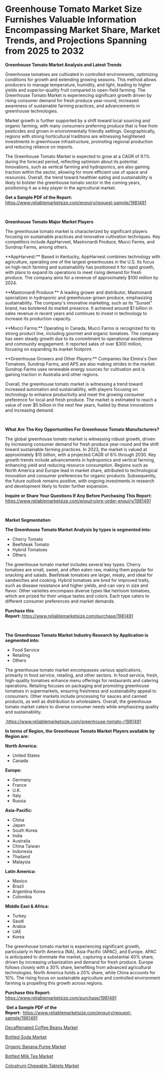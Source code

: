 <p><h1>Greenhouse Tomato Market Size Furnishes Valuable Information Encompassing Market Share, Market Trends, and Projections Spanning from 2025 to 2032</h1></p><p><strong>Greenhouse Tomato Market Analysis and Latest Trends</strong></p>
<p><p>Greenhouse tomatoes are cultivated in controlled environments, optimizing conditions for growth and extending growing seasons. This method allows producers to manage temperature, humidity, and light, leading to higher yields and superior-quality fruit compared to open-field farming. The Greenhouse Tomato Market is experiencing significant growth driven by rising consumer demand for fresh produce year-round, increased awareness of sustainable farming practices, and advancements in greenhouse technologies.</p><p>Market growth is further supported by a shift toward local sourcing and organic farming, with many consumers preferring produce that is free from pesticides and grown in environmentally friendly settings. Geographically, regions with strong horticultural traditions are witnessing heightened investments in greenhouse infrastructure, promoting regional production and reducing reliance on imports.</p><p>The Greenhouse Tomato Market is expected to grow at a CAGR of 9.1% during the forecast period, reflecting optimism about its potential. Innovations, such as vertical farming and hydroponics, are also gaining traction within the sector, allowing for more efficient use of space and resources. Overall, the trend toward healthier eating and sustainability is likely to bolster the greenhouse tomato sector in the coming years, positioning it as a key player in the agricultural market.</p></p>
<p><strong>Get a Sample PDF of the Report:&nbsp;</strong> <a href="https://www.reliablemarketsize.com/enquiry/request-sample/1981491?utm_campaign=1903&utm_medium=2&utm_source=Github&utm_content=ia&utm_term=07042025&utm_id=greenhouse-tomato">https://www.reliablemarketsize.com/enquiry/request-sample/1981491</a></p>
<p>&nbsp;</p>
<p><strong>Greenhouse Tomato Major Market Players</strong></p>
<p><p>The greenhouse tomato market is characterized by significant players focusing on sustainable practices and innovative cultivation techniques. Key competitors include AppHarvest, Mastronardi Produce, Mucci Farms, and Sundrop Farms, among others.</p><p>**AppHarvest:** Based in Kentucky, AppHarvest combines technology with agriculture, operating one of the largest greenhouses in the U.S. Its focus on high-tech farming and sustainability has positioned it for rapid growth, with plans to expand its operations to meet rising demand for fresh produce. The company aims for a revenue of approximately $100 million by 2024.</p><p>**Mastronardi Produce:** A leading grower and distributor, Mastronardi specializes in hydroponic and greenhouse-grown produce, emphasizing sustainability. The company's innovative marketing, such as its “Sunset” brand, has bolstered its market presence. It achieved around $1 billion in sales revenue in recent years and continues to invest in technology to increase its production capacity.</p><p>**Mucci Farms:** Operating in Canada, Mucci Farms is recognized for its strong product line, including gourmet and organic tomatoes. The company has seen steady growth due to its commitment to operational excellence and community engagement. It reported sales of over $300 million, focusing on expanding its market footprint.</p><p>**Greenhouse Growers and Other Players:** Companies like Elmira's Own Tomatoes, Sundrop Farms, and APS are also making strides in the market. Sundrop Farms uses renewable energy sources for cultivation and is gaining traction in Australia and other regions.</p><p>Overall, the greenhouse tomato market is witnessing a trend toward increased automation and sustainability, with players focusing on technology to enhance productivity and meet the growing consumer preference for local and fresh produce. The market is estimated to reach a value of over $5 billion in the next few years, fueled by these innovations and increasing demand.</p></p>
<p>&nbsp;</p>
<p><strong>What Are The Key Opportunities For Greenhouse Tomato Manufacturers?</strong></p>
<p><p>The global greenhouse tomato market is witnessing robust growth, driven by increasing consumer demand for fresh produce year-round and the shift toward sustainable farming practices. In 2023, the market is valued at approximately $15 billion, with a projected CAGR of 6% through 2030. Key growth trends include advancements in hydroponics and vertical farming, enhancing yield and reducing resource consumption. Regions such as North America and Europe lead in market share, attributed to technological innovation and consumer preferences for organic products. Subsequently, the future outlook remains positive, with ongoing investments in research and development likely to foster further expansion.</p></p>
<p><strong>Inquire or Share Your Questions If Any Before Purchasing This Report:</strong> <a href="https://www.reliablemarketsize.com/enquiry/pre-order-enquiry/1981491?utm_campaign=1903&utm_medium=2&utm_source=Github&utm_content=ia&utm_term=07042025&utm_id=greenhouse-tomato">https://www.reliablemarketsize.com/enquiry/pre-order-enquiry/1981491</a></p>
<p>&nbsp;</p>
<p><strong>Market Segmentation</strong></p>
<p><strong>The Greenhouse Tomato Market Analysis by types is segmented into:</strong></p>
<p><ul><li>Cherry Tomato</li><li>Beefsteak Tomato</li><li>Hybrid Tomatoes</li><li>Others</li></ul></p>
<p><p>The greenhouse tomato market includes several key types. Cherry tomatoes are small, sweet, and often eaten raw, making them popular for snacking and salads. Beefsteak tomatoes are larger, meaty, and ideal for sandwiches and cooking. Hybrid tomatoes are bred for improved traits, such as disease resistance and higher yields, and can vary in size and flavor. Other varieties encompass diverse types like heirloom tomatoes, which are prized for their unique tastes and colors. Each type caters to different consumer preferences and market demands.</p></p>
<p><strong>Purchase this Report:&nbsp;</strong><a href="https://www.reliablemarketsize.com/purchase/1981491?utm_campaign=1903&utm_medium=2&utm_source=Github&utm_content=ia&utm_term=07042025&utm_id=greenhouse-tomato">https://www.reliablemarketsize.com/purchase/1981491</a></p>
<p>&nbsp;</p>
<p><strong>The Greenhouse Tomato Market Industry Research by Application is segmented into:</strong></p>
<p><ul><li>Food Service</li><li>Retailing</li><li>Others</li></ul></p>
<p><p>The greenhouse tomato market encompasses various applications, primarily in food service, retailing, and other sectors. In food service, fresh, high-quality tomatoes enhance menu offerings for restaurants and catering operations. Retailing focuses on packaging and promoting greenhouse tomatoes in supermarkets, ensuring freshness and sustainability appeal to consumers. Other markets include processing for sauces and canned products, as well as distribution to wholesalers. Overall, the greenhouse tomato market caters to diverse consumer needs while emphasizing quality and sustainability.</p></p>
<p><a href="https://www.reliablemarketsize.com/greenhouse-tomato-r1981491?utm_campaign=1903&utm_medium=2&utm_source=Github&utm_content=ia&utm_term=07042025&utm_id=greenhouse-tomato">&nbsp;https://www.reliablemarketsize.com/greenhouse-tomato-r1981491</a></p>
<p><strong>In terms of Region, the Greenhouse Tomato Market Players available by Region are:</strong></p>
<p>
    <p> <strong> North America: </strong>
        <ul>
            <li>United States</li>
            <li>Canada</li>
        </ul>
        </p> 
    <p> <strong> Europe: </strong>
        <ul>
            <li>Germany</li>
            <li>France</li>
            <li>U.K.</li>
            <li>Italy</li>
            <li>Russia</li>
        </ul>
        </p> 
    <p> <strong> Asia-Pacific: </strong>
        <ul>
            <li>China</li>
            <li>Japan</li>
            <li>South Korea</li>
            <li>India</li>
            <li>Australia</li>
            <li>China Taiwan</li>
            <li>Indonesia</li>
            <li>Thailand</li>
            <li>Malaysia</li>
        </ul>
        </p> 
    <p> <strong> Latin America: </strong>
        <ul>
            <li>Mexico</li>
            <li>Brazil</li>
            <li>Argentina Korea</li>
            <li>Colombia</li>
        </ul>
        </p> 
    <p> <strong> Middle East & Africa: </strong>
        <ul>
            <li>Turkey</li>
            <li>Saudi</li>
            <li>Arabia</li>
            <li>UAE</li>
            <li>Korea</li>
        </ul>
    </p>
    </p>
<p><p>The greenhouse tomato market is experiencing significant growth, particularly in North America (NA), Asia-Pacific (APAC), and Europe. APAC is anticipated to dominate the market, capturing a substantial 40% share, driven by increasing urbanization and demand for fresh produce. Europe follows closely with a 30% share, benefiting from advanced agricultural technologies. North America holds a 20% share, while China accounts for 10%. The rising focus on sustainable agriculture and controlled environment farming is propelling this growth across regions.</p></p>
<p><strong>Purchase this Report: </strong><a href="https://www.reliablemarketsize.com/purchase/1981491?utm_campaign=1903&utm_medium=2&utm_source=Github&utm_content=ia&utm_term=07042025&utm_id=greenhouse-tomato">https://www.reliablemarketsize.com/purchase/1981491</a></p>
<p>&nbsp;<strong>Get a Sample PDF of the Report:&nbsp;&nbsp;</strong><a href="https://www.reliablemarketsize.com/enquiry/request-sample/1981491?utm_campaign=1903&utm_medium=2&utm_source=Github&utm_content=ia&utm_term=07042025&utm_id=greenhouse-tomato">https://www.reliablemarketsize.com/enquiry/request-sample/1981491</a></p>
<p><strong></strong></p>
<p><p><a href="https://github.com/ashepherd82/Market-Research-Report-List-7/blob/main/decaffeinated-coffee-beans-market.md?utm_campaign=1903&utm_medium=2&utm_source=Github&utm_content=ia&utm_term=07042025&utm_id=greenhouse-tomato">Decaffeinated Coffee Beans Market</a></p><p><a href="https://github.com/ifsahvadenah/Market-Research-Report-List-1/blob/main/bottled-soda-market.md?utm_campaign=1903&utm_medium=2&utm_source=Github&utm_content=ia&utm_term=07042025&utm_id=greenhouse-tomato">Bottled Soda Market</a></p><p><a href="https://github.com/viohlbrenksf/Market-Research-Report-List-1/blob/main/organic-banana-puree-market.md?utm_campaign=1903&utm_medium=2&utm_source=Github&utm_content=ia&utm_term=07042025&utm_id=greenhouse-tomato">Organic Banana Puree Market</a></p><p><a href="https://github.com/merzafairy04/Market-Research-Report-List-1/blob/main/bottled-milk-tea-market.md?utm_campaign=1903&utm_medium=2&utm_source=Github&utm_content=ia&utm_term=07042025&utm_id=greenhouse-tomato">Bottled Milk Tea Market</a></p><p><a href="https://github.com/vasosblenksk/Market-Research-Report-List-1/blob/main/colostrum-chewable-tablets-market.md?utm_campaign=1903&utm_medium=2&utm_source=Github&utm_content=ia&utm_term=07042025&utm_id=greenhouse-tomato">Colostrum Chewable Tablets Market</a></p></p>